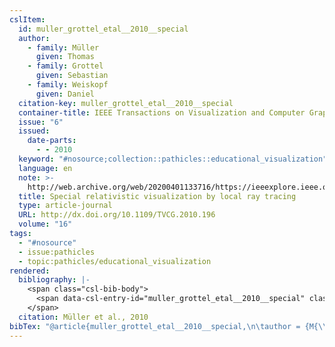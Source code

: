 ```yaml
---
cslItem:
  id: muller_grottel_etal__2010__special
  author:
    - family: Müller
      given: Thomas
    - family: Grottel
      given: Sebastian
    - family: Weiskopf
      given: Daniel
  citation-key: muller_grottel_etal__2010__special
  container-title: IEEE Transactions on Visualization and Computer Graphics
  issue: "6"
  issued:
    date-parts:
      - - 2010
  keyword: "#nosource;collection::pathicles::educational_visualization"
  language: en
  note: >-
    http://web.archive.org/web/20200401133716/https://ieeexplore.ieee.org/document/5613464/
  title: Special relativistic visualization by local ray tracing
  type: article-journal
  URL: http://dx.doi.org/10.1109/TVCG.2010.196
  volume: "16"
tags:
  - "#nosource"
  - issue:pathicles
  - topic:pathicles/educational_visualization
rendered:
  bibliography: |-
    <span class="csl-bib-body">
      <span data-csl-entry-id="muller_grottel_etal__2010__special" class="csl-entry">Müller, T., Grottel, S., &#38; Weiskopf, D. 2010. Special relativistic visualization by local ray tracing. <i>IEEE Transactions on Visualization and Computer Graphics</i>, <i>16</i>(6). <a href='http://dx.doi.org/10.1109/TVCG.2010.196'>http://dx.doi.org/10.1109/TVCG.2010.196</a></span>
    </span>
  citation: Müller et al., 2010
bibTex: "@article{muller_grottel_etal__2010__special,\n\tauthor = {M{\\\" u}ller, Thomas and Grottel, Sebastian and Weiskopf, Daniel},\n\tjournal = {IEEE Transactions on Visualization and Computer Graphics},\n\tnumber = {6},\n\tyear = {2010},\n\tnote = {http://web.archive.org/web/20200401133716/https://ieeexplore.ieee.org/document/5613464/},\n\ttitle = {Special relativistic visualization by local ray tracing},\n\thowpublished = {http://dx.doi.org/10.1109/TVCG.2010.196},\n\tvolume = {16},\n}\n\n"
---
```

